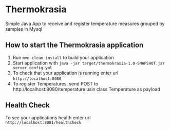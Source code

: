 # Thermokrasia

Simple Java App to receive and register temperature measures grouped by samples in Mysql

How to start the Thermokrasia application
---

1. Run `mvn clean install` to build your application
2. Start application with `java -jar target/thermokrasia-1.0-SNAPSHOT.jar server config.yml`
3. To check that your application is running enter url `http://localhost:8080`
4. To register Temperatures, send POST to http://localhost:8080/temperature usin class Temperature as payload

Health Check
---

To see your applications health enter url `http://localhost:8081/healthcheck`
